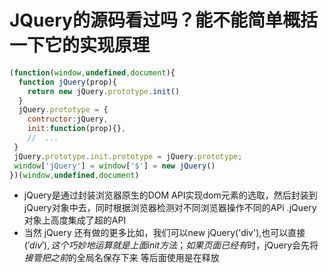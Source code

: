 # JQuery的源码看过吗？能不能简单概括一下它的实现原理

```js
(function(window,undefined,document){
  function jQuery(prop){
    return new jQuery.prototype.init()
  }
  jQuery.prototype = {
    contructor:jQuery,
    init:function(prop){},
    //  ...
 }
 jQuery.prototype.init.prototype = jQuery.prototype;
 window['jQuery'] = window['$'] = new jQuery()
})(window,undefined,document)
```

- jQuery是通过封装浏览器原生的DOM API实现dom元素的选取，然后封装到jQuery对象中去，同时根据浏览器检测对不同浏览器操作不同的APi .jQuery 对象上高度集成了超的API
- 当然 jQuery 还有做的更多比如，我们可以new jQuery('div'),也可以直接$('div'),这个巧妙地运算就是上面init方法；如果页面已经有$时，jQuery会先将$接管把之前$的全局名保存下来 等后面使用是在释放